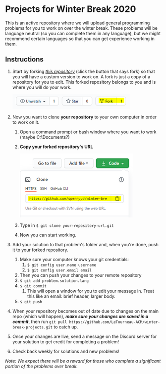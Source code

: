 # Projects for Winter Break 2020

This is an active repository where we will upload general programming problems for you to work on over the winter break.
These problems will be language neutral (so you can complete them in any language), but we might recommend certain languages so that you can get experience working in them.

## Instructions
1. Start by forking [*this repository*](https://github.com/LeTourneau-ACM/winter-break-projects) (click the button that says fork) so that you will have a custom version to work on. A fork is just a copy of a repository for you to edit. This forked repository belongs to you and is where you will do your work.

    ![where is fork?](/img/fork.png)

2. Now you want to clone **your repository** to your own computer in order to work on it.
   1. Open a command prompt or bash window where you want to work (maybe C:\\Documents?)
   2. **Copy your forked repository's URL**

        ![how to clone??](/img/clone.png)

   3. Type in `$ git clone your-repository-url.git`
   4. Now you can start working.

3. Add your solution to that problem's folder and, when you're done, push it to your forked repository.
   1. Make sure your computer knows your git credentials:
      1. `$ git config user.name username`
      2. `$ git config user.email email`
   2. Then you can push your changes to your remote repository
   3. `$ git add problem.solution.lang`
   4. `$ git commit`
      1. This will open a window for you to edit your message in. Treat this like an email: brief header, larger body.
   5. `$ git push`

4. When your repository becomes out of date due to changes on the main repo (which will happen), **_make sure your changes are saved in a commit_**, then run `git pull https://github.com/LeTourneau-ACM/winter-break-projects.git` to catch up.
5. Once your changes are live, send a message on the Discord server for your solution to get credit for completing a problem!
6. Check back weekly for solutions and new problems!

*Note: We expect there will be a reward for those who complete a significant portion of the problems over break.*
